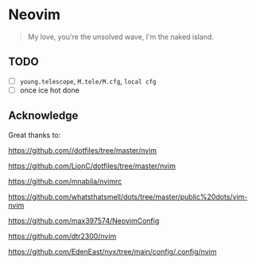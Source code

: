 # Neovim

> My love, you're the unsolved wave, I'm the naked island.

## TODO

- [ ] `young.telescope`, `M.tele/M.cfg`, `local cfg`
- [ ] once ice hot done

## Acknowledge

Great thanks to:

<https://github.com//dotfiles/tree/master/nvim>

<https://github.com/LionC/dotfiles/tree/master/nvim>

<https://github.com/mnabila/nvimrc>

<https://github.com/whatsthatsmell/dots/tree/master/public%20dots/vim-nvim>

<https://github.com/max397574/NeovimConfig>

<https://github.com/dtr2300/nvim>

<https://github.com/EdenEast/nyx/tree/main/config/.config/nvim>
